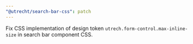 ```yaml
---
"@utrecht/search-bar-css": patch
---
```


Fix CSS implementation of design token `utrech.form-control.max-inline-size` in search bar component CSS.

